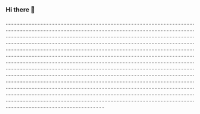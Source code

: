 ### Hi there 👋

.............................................................................................................................................................................................................................................................................................................................................................................................................................................................................................................................................................................................................................................................................................................................................................................................................................................................................................................................................................................................................................................................................................................................................................................................................................................................................................................................................................................................................................................................................................................................................................................................................................................................................................................................................
